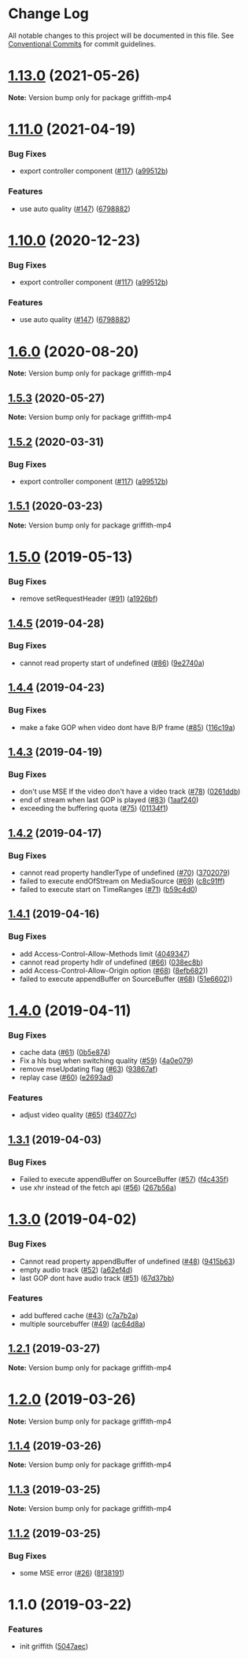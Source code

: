 # Change Log

All notable changes to this project will be documented in this file.
See [Conventional Commits](https://conventionalcommits.org) for commit guidelines.

# [1.13.0](https://github.com/zhihu/griffith/compare/v1.12.0...v1.13.0) (2021-05-26)

**Note:** Version bump only for package griffith-mp4





# [1.11.0](https://github.com/zhihu/griffith/compare/v1.5.0...v1.11.0) (2021-04-19)


### Bug Fixes

* export controller component ([#117](https://github.com/zhihu/griffith/issues/117)) ([a99512b](https://github.com/zhihu/griffith/commit/a99512b))


### Features

* use auto quality ([#147](https://github.com/zhihu/griffith/issues/147)) ([6798882](https://github.com/zhihu/griffith/commit/6798882))





# [1.10.0](https://github.com/zhihu/griffith/compare/v1.5.0...v1.10.0) (2020-12-23)


### Bug Fixes

* export controller component ([#117](https://github.com/zhihu/griffith/issues/117)) ([a99512b](https://github.com/zhihu/griffith/commit/a99512b))


### Features

* use auto quality ([#147](https://github.com/zhihu/griffith/issues/147)) ([6798882](https://github.com/zhihu/griffith/commit/6798882))





# [1.6.0](https://github.com/xiaoyuhen/griffith/compare/v1.5.2...v1.6.0) (2020-08-20)

**Note:** Version bump only for package griffith-mp4





## [1.5.3](https://github.com/xiaoyuhen/griffith/compare/v1.5.2...v1.5.3) (2020-05-27)

**Note:** Version bump only for package griffith-mp4





## [1.5.2](https://github.com/xiaoyuhen/griffith/compare/v1.5.0...v1.5.2) (2020-03-31)


### Bug Fixes

* export controller component ([#117](https://github.com/xiaoyuhen/griffith/issues/117)) ([a99512b](https://github.com/xiaoyuhen/griffith/commit/a99512b))





## [1.5.1](https://github.com/xiaoyuhen/griffith/compare/v1.5.0...v1.5.1) (2020-03-23)

**Note:** Version bump only for package griffith-mp4





# [1.5.0](https://github.com/zhihu/griffith/compare/v1.4.5...v1.5.0) (2019-05-13)


### Bug Fixes

* remove setRequestHeader ([#91](https://github.com/zhihu/griffith/issues/91)) ([a1926bf](https://github.com/zhihu/griffith/commit/a1926bf))





## [1.4.5](https://github.com/zhihu/griffith/compare/v1.4.4...v1.4.5) (2019-04-28)


### Bug Fixes

* cannot read property start of undefined ([#86](https://github.com/zhihu/griffith/issues/86)) ([9e2740a](https://github.com/zhihu/griffith/commit/9e2740a))





## [1.4.4](https://github.com/xiaoyuhen/griffith/compare/v1.4.3...v1.4.4) (2019-04-23)


### Bug Fixes

* make a fake GOP when video dont have B/P frame ([#85](https://github.com/xiaoyuhen/griffith/issues/85)) ([116c19a](https://github.com/xiaoyuhen/griffith/commit/116c19a))





## [1.4.3](https://github.com/zhihu/griffith/compare/v1.4.2...v1.4.3) (2019-04-19)


### Bug Fixes

* don't use MSE If the video don't have a video track ([#78](https://github.com/zhihu/griffith/issues/78)) ([0261ddb](https://github.com/zhihu/griffith/commit/0261ddb))
* end of stream when last GOP is played ([#83](https://github.com/zhihu/griffith/issues/83)) ([1aaf240](https://github.com/zhihu/griffith/commit/1aaf240))
* exceeding the buffering quota ([#75](https://github.com/zhihu/griffith/issues/75)) ([01134f1](https://github.com/zhihu/griffith/commit/01134f1))





## [1.4.2](https://github.com/zhihu/griffith/compare/v1.4.1...v1.4.2) (2019-04-17)


### Bug Fixes

* cannot read property handlerType of undefined ([#70](https://github.com/zhihu/griffith/issues/70)) ([3702079](https://github.com/zhihu/griffith/commit/3702079))
* failed to execute endOfStream on MediaSource ([#69](https://github.com/zhihu/griffith/issues/69)) ([c8c91ff](https://github.com/zhihu/griffith/commit/c8c91ff))
* failed to execute start on TimeRanges ([#71](https://github.com/zhihu/griffith/issues/71)) ([b59c4d0](https://github.com/zhihu/griffith/commit/b59c4d0))





## [1.4.1](https://github.com/zhihu/griffith/compare/v1.4.0...v1.4.1) (2019-04-16)


### Bug Fixes

* add Access-Control-Allow-Methods limit ([4049347](https://github.com/zhihu/griffith/commit/4049347))
* cannot read property hdlr of undefined ([#66](https://github.com/zhihu/griffith/issues/66)) ([038ec8b](https://github.com/zhihu/griffith/commit/038ec8b))
* add Access-Control-Allow-Origin option ([#68](https://github.com/zhihu/griffith/issues/68)) ([8efb682](https://github.com/zhihu/griffith/pull/68/commits/8efb682)))
* failed to execute appendBuffer on SourceBuffer ([#68](https://github.com/zhihu/griffith/issues/68)) ([51e6602](https://github.com/zhihu/griffith/pull/68/commits/51e6602)))




# [1.4.0](https://github.com/zhihu/griffith/compare/v1.3.1...v1.4.0) (2019-04-11)


### Bug Fixes

* cache data ([#61](https://github.com/zhihu/griffith/issues/61)) ([0b5e874](https://github.com/zhihu/griffith/commit/0b5e874))
* Fix a hls bug when switching quality ([#59](https://github.com/zhihu/griffith/issues/59)) ([4a0e079](https://github.com/zhihu/griffith/commit/4a0e079))
* remove mseUpdating flag ([#63](https://github.com/zhihu/griffith/issues/63)) ([93867af](https://github.com/zhihu/griffith/commit/93867af))
* replay case ([#60](https://github.com/zhihu/griffith/issues/60)) ([e2693ad](https://github.com/zhihu/griffith/commit/e2693ad))


### Features

* adjust video quality ([#65](https://github.com/zhihu/griffith/issues/65)) ([f34077c](https://github.com/zhihu/griffith/commit/f34077c))





## [1.3.1](https://github.com/zhihu/griffith/compare/v1.3.0...v1.3.1) (2019-04-03)


### Bug Fixes

*  Failed to execute appendBuffer on SourceBuffer ([#57](https://github.com/zhihu/griffith/issues/57)) ([f4c435f](https://github.com/zhihu/griffith/commit/f4c435f))
* use xhr instead of the fetch api ([#56](https://github.com/zhihu/griffith/issues/56)) ([267b56a](https://github.com/zhihu/griffith/commit/267b56a))





# [1.3.0](https://github.com/xiaoyuhen/griffith/compare/v1.2.1...v1.3.0) (2019-04-02)


### Bug Fixes

*  Cannot read property appendBuffer of undefined ([#48](https://github.com/xiaoyuhen/griffith/issues/48)) ([9415b63](https://github.com/xiaoyuhen/griffith/commit/9415b63))
* empty audio track ([#52](https://github.com/xiaoyuhen/griffith/issues/52)) ([a62ef4d](https://github.com/xiaoyuhen/griffith/commit/a62ef4d))
* last GOP dont have audio track ([#51](https://github.com/xiaoyuhen/griffith/issues/51)) ([67d37bb](https://github.com/xiaoyuhen/griffith/commit/67d37bb))


### Features

* add buffered cache ([#43](https://github.com/xiaoyuhen/griffith/issues/43)) ([c7a7b2a](https://github.com/xiaoyuhen/griffith/commit/c7a7b2a))
* multiple sourcebuffer ([#49](https://github.com/xiaoyuhen/griffith/issues/49)) ([ac64d8a](https://github.com/xiaoyuhen/griffith/commit/ac64d8a))





## [1.2.1](https://github.com/xiaoyuhen/griffith/compare/v1.2.0...v1.2.1) (2019-03-27)

**Note:** Version bump only for package griffith-mp4





# [1.2.0](https://github.com/zhihu/griffith/compare/v1.1.4...v1.2.0) (2019-03-26)

**Note:** Version bump only for package griffith-mp4





## [1.1.4](https://github.com/xiaoyuhen/griffith/compare/v1.1.3...v1.1.4) (2019-03-26)

**Note:** Version bump only for package griffith-mp4





## [1.1.3](https://github.com/xiaoyuhen/griffith/compare/v1.1.1...v1.1.3) (2019-03-25)

**Note:** Version bump only for package griffith-mp4





## [1.1.2](https://github.com/xiaoyuhen/griffith/compare/v1.1.1...v1.1.2) (2019-03-25)


### Bug Fixes

* some MSE error ([#26](https://github.com/xiaoyuhen/griffith/issues/26)) ([8f38191](https://github.com/xiaoyuhen/griffith/commit/8f38191))





# 1.1.0 (2019-03-22)


### Features

* init griffith ([5047aec](https://github.com/xiaoyuhen/griffith/commit/5047aec))
